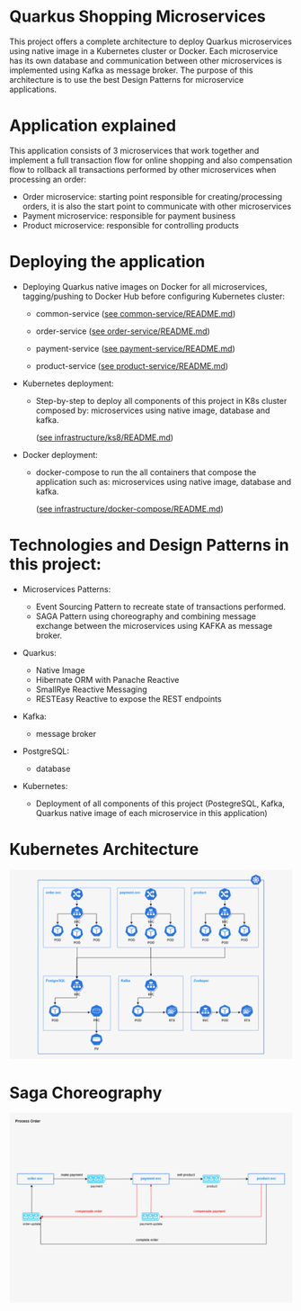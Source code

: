# Quarkus Shopping Microservices

This project offers a complete architecture to deploy Quarkus microservices using native image in a Kubernetes cluster or Docker.
Each microservice has its own database and communication between other microservices is implemented using Kafka as message broker. 
The purpose of this architecture is to use the best Design Patterns for microservice applications. 

# Application explained
This application consists of 3 microservices that work together and implement a full transaction flow for online shopping and also compensation flow to rollback all transactions performed by other microservices when processing an order:

- Order microservice: starting point responsible for creating/processing orders, it is also the start point to communicate with other microservices
- Payment microservice: responsible for payment business
- Product microservice: responsible for controlling products 






# Deploying the application

* Deploying Quarkus native images on Docker for all microservices, tagging/pushing to Docker Hub before configuring Kubernetes cluster:
  - common-service
    ([see common-service/README.md](./common-service/README.md))
  
  - order-service
    ([see order-service/README.md](./order-service/README.md))
    
  - payment-service
    ([see payment-service/README.md](./payment-service/README.md))

  - product-service
    ([see product-service/README.md](./product-service/README.md))



* Kubernetes deployment:
  - Step-by-step to deploy all components of this project in K8s cluster composed by: microservices using native image, database and kafka.

    ([see infrastructure/ks8/README.md](./infrastructure/ks8/README.md))


* Docker deployment:
    - docker-compose to run the all containers that compose the application such as:  microservices using native image, database and kafka.
     
      ([see infrastructure/docker-compose/README.md](./infrastructure/docker-compose/README.md))
  


# Technologies and Design Patterns in this project:

* Microservices Patterns:
  - Event Sourcing Pattern to recreate state of transactions performed.
  - SAGA Pattern using choreography and combining message exchange between the microservices using KAFKA as message broker.


 

* Quarkus:
  - Native Image
  - Hibernate ORM with Panache Reactive
  - SmallRye Reactive Messaging
  - RESTEasy Reactive to expose the REST endpoints


* Kafka:
  - message broker


* PostgreSQL:
  - database


* Kubernetes:
  - Deployment of all components of this project (PostegreSQL, Kafka, Quarkus native image of each microservice in this application)

# Kubernetes Architecture
![plot](documentation/images/architecture-k8s.png)

# Saga Choreography 
![plot](documentation/images/process-order-diagram.png)
